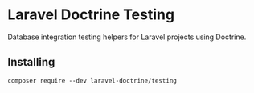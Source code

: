 # Laravel Doctrine Testing

Database integration testing helpers for Laravel projects using Doctrine.

## Installing

```
composer require --dev laravel-doctrine/testing
```
